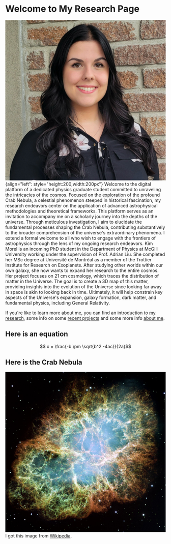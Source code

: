 # Welcome to My Research Page


![Kim Morel](./media/MOREL_Kim.png "Me"){align="left": style="height:200;width:200px"}
Welcome to the digital platform of a dedicated physics graduate student committed to unraveling the intricacies of the cosmos. 
Focused on the exploration of the profound Crab Nebula, a celestial phenomenon steeped in historical fascination, my research endeavors center on the application of advanced astrophysical methodologies and theoretical frameworks. 
This platform serves as an invitation to accompany me on a scholarly journey into the depths of the universe. 
Through meticulous investigation, I aim to elucidate the fundamental processes shaping the Crab Nebula, contributing substantively to the broader comprehension of the universe's extraordinary phenomena. 
I extend a formal welcome to all who wish to engage with the frontiers of astrophysics through the lens of my ongoing research endeavors.
Kim Morel is an incoming PhD student in the Department of Physics at McGill University working under the supervision of Prof. Adrian Liu. She completed her MSc degree at Université de Montréal as a member of the Trottier Institute for Research on Exoplanets. After studying other worlds within our own galaxy, she now wants to expand her research to the entire cosmos. Her project focuses on 21 cm cosmology, which traces the distribution of matter in the Universe. The goal is to create a 3D map of this matter, providing insights into the evolution of the Universe since looking far away in space is akin to looking back in time. Ultimately, it will help constrain key aspects of the Universe's expansion, galaxy formation, dark matter, and fundamental physics, including General Relativity. 


If you're like to learn more about me, you can find an introduction to [my research](./reasearch/research_index.md), some info on some [recent projects](./projects/project_index.md) and some more info [about me](./about/about.md).

## Here is an equation

$$ x = \frac{-b \pm \sqrt{b^2 -4ac}}{2a}$$

## Here is the Crab Nebula

[![Crab Nebula](./media/Crab_Nebula.jpg "Crab Nebula")](https://en.wikipedia.org/wiki/Crab_Nebula#)
I got this image from [Wikipedia](https://en.wikipedia.org/wiki/Crab_Nebula).